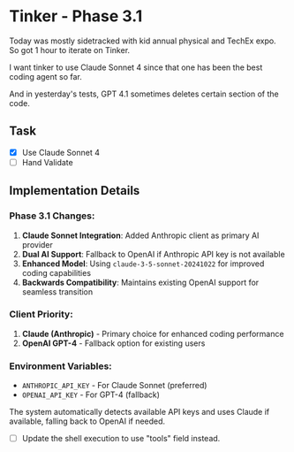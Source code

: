 # Tinker - Phase 3.1

Today was mostly sidetracked with kid annual physical and TechEx expo. So got 1 hour to iterate on Tinker.

I want tinker to use Claude Sonnet 4 since that one has been the best coding agent so far. 

And in yesterday's tests, GPT 4.1 sometimes deletes certain section of the code.

## Task

- [x] Use Claude Sonnet 4
- [ ] Hand Validate

## Implementation Details

### Phase 3.1 Changes:
1. **Claude Sonnet Integration**: Added Anthropic client as primary AI provider
2. **Dual AI Support**: Fallback to OpenAI if Anthropic API key is not available  
3. **Enhanced Model**: Using `claude-3-5-sonnet-20241022` for improved coding capabilities
4. **Backwards Compatibility**: Maintains existing OpenAI support for seamless transition

### Client Priority:
1. **Claude (Anthropic)** - Primary choice for enhanced coding performance
2. **OpenAI GPT-4** - Fallback option for existing users

### Environment Variables:
- `ANTHROPIC_API_KEY` - For Claude Sonnet (preferred)
- `OPENAI_API_KEY` - For GPT-4 (fallback)

The system automatically detects available API keys and uses Claude if available, falling back to OpenAI if needed.
- [ ] Update the shell execution to use "tools" field instead.